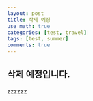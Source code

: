 ```yaml
---
layout: post
title: 삭제 예정
use_math: true
categories: [test, travel]
tags: [test, summer]
comments: true
---
```


## 삭제 예정입니다.
zzzzzz